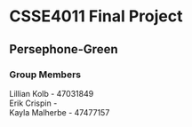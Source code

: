 # CSSE4011 Final Project
## Persephone-Green
### Group Members
Lillian Kolb - 47031849  
Erik Crispin - \
Kayla Malherbe - 47477157
